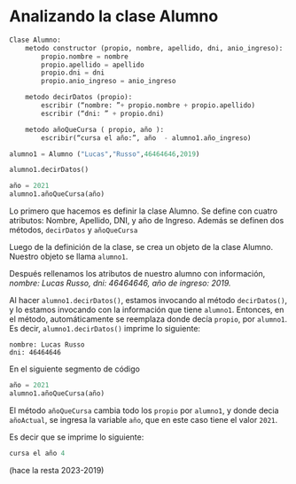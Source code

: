 # Analizando la clase Alumno
```python
Clase Alumno:
    metodo constructor (propio, nombre, apellido, dni, anio_ingreso):
        propio.nombre = nombre
        propio.apellido = apellido
        propio.dni = dni
        propio.anio_ingreso = anio_ingreso

    metodo decirDatos (propio):
        escribir (“nombre: ”+ propio.nombre + propio.apellido)
        escribir (“dni: ” + propio.dni)

    metodo añoQueCursa ( propio, año ):
        escribir(“cursa el año:”, año  - alumno1.año_ingreso)

alumno1 = Alumno ("Lucas","Russo",46464646,2019)

alumno1.decirDatos()

año = 2021
alumno1.añoQueCursa(año)
```

Lo primero que hacemos es definir la clase Alumno. Se define con cuatro atributos: Nombre, Apellido, DNI, y año de Ingreso. Además se definen dos métodos, ```decirDatos``` y ```añoQueCursa```

Luego de la definición de la clase, se crea un objeto de la clase Alumno. Nuestro objeto se llama ```alumno1```. 

Después rellenamos los atributos de nuestro alumno con información, _nombre: Lucas Russo, dni: 46464646, año de ingreso: 2019._

Al hacer ```alumno1.decirDatos()```, estamos invocando al método ```decirDatos()```, y lo estamos invocando con la información que tiene ```alumno1```. Entonces, en el método, automáticamente se reemplaza donde decía ```propio```, por ```alumno1```. Es decir, ```alumno1.decirDatos()``` imprime lo siguiente:
```
nombre: Lucas Russo
dni: 46464646 
```
En el siguiente segmento de código
```python
año = 2021
alumno1.añoQueCursa(año)
```
El método ```añoQueCursa``` cambia todo los ```propio``` por ```alumno1```, y donde decia ```añoActual```, se ingresa la variable ```año```, que en este caso tiene el valor ```2021```. 

Es decir que se imprime lo siguiente:
```python
cursa el año 4
```
(hace la resta 2023-2019)
